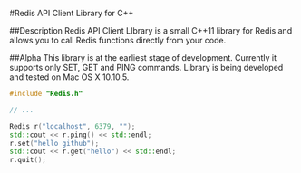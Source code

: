 #Redis API Client Library for C++

##Description
Redis API Client LIbrary is a small C++11 library for Redis and allows you to call Redis functions
directly from your code.

##Alpha
This library is at the earliest stage of development. Currently it supports only
SET, GET and PING commands. Library is being developed and tested on Mac OS X 10.10.5.


```C++
#include "Redis.h"

// ...

Redis r("localhost", 6379, "");
std::cout << r.ping() << std::endl;
r.set("hello github");
std::cout << r.get("hello") << std::endl;
r.quit();
```

